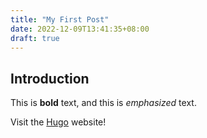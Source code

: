 ```yaml
---
title: "My First Post"
date: 2022-12-09T13:41:35+08:00
draft: true
---
```


## Introduction

This is **bold** text, and this is *emphasized* text.

Visit the [Hugo](https://gohugo.io) website!